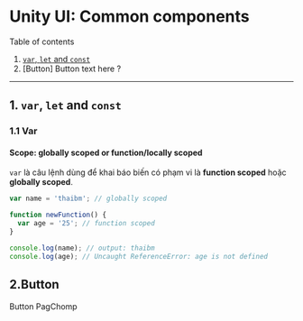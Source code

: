 # Unity UI: Common components

Table of contents

1. [`var`, `let` and `const`](#1-var-let-and-const)
2. [Button] Button text here ?

---

## 1. `var`, `let` and `const`

### 1.1 Var

#### Scope: globally scoped or function/locally scoped

`var` là câu lệnh dùng để khai báo biến có phạm vi là **function scoped** hoặc **globally scoped**.  


```javascript
var name = 'thaibm'; // globally scoped

function newFunction() {
  var age = '25'; // function scoped
}

console.log(name); // output: thaibm
console.log(age); // Uncaught ReferenceError: age is not defined
```

## 2.Button
Button PagChomp

